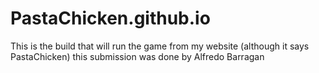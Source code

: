 
# PastaChicken.github.io

This is the build that will run the game from my website (although it says PastaChicken) this submission was done by Alfredo Barragan
